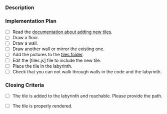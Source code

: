 ### Description
<!-- Please describe what you like to do. -->





### Implementation Plan
<!-- These are implementation hints that should help you complete the task.
     Please check them when you completed them and include the pull request link. -->

- [ ] Read the [documentation about adding new tiles].
- [ ] Draw a floor.
- [ ] Draw a wall.
- [ ] Draw another wall or mirror the existing one.
- [ ] Add the pictures to the [tiles folder].
- [ ] Edit the [tiles.js] file to include the new tile.
- [ ] Place the tile in the labyrinth.
- [ ] Check that you can not walk through walls in the code and the labyrinth.

### Closing Criteria
<!-- When these criteria are met, we can close the issue. -->

- [ ] The tile is added to the labyrinth and reachable. Please provide the path.
- [ ] The tile is properly rendered.










[documentation about adding new tiles]: https://github.com/fossasia/labyrinth#how-to-add-new-tiles
[tiles folder]: https://github.com/fossasia/labyrinth/tree/master/tiles

